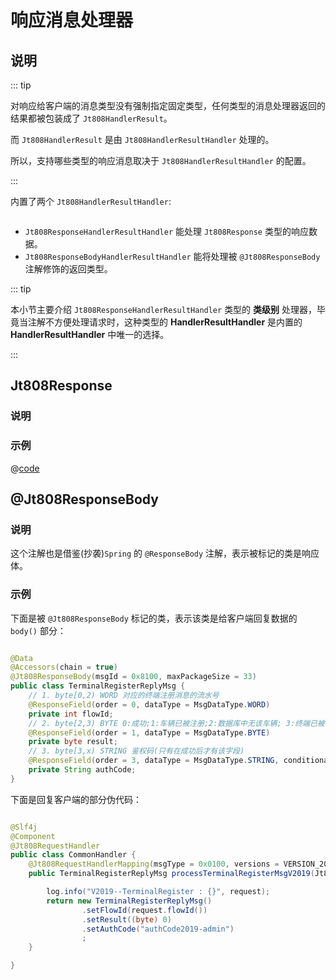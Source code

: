 # 响应消息处理器

## 说明

::: tip

对响应给客户端的消息类型没有强制指定固定类型，任何类型的消息处理器返回的结果都被包装成了 `Jt808HandlerResult`。

而 `Jt808HandlerResult` 是由 `Jt808HandlerResultHandler` 处理的。

所以，支持哪些类型的响应消息取决于 `Jt808HandlerResultHandler` 的配置。

:::

内置了两个 `Jt808HandlerResultHandler`:

<p class="demo">
    <img :src="$withBase('/img/v2/design/jt808-handler-result-handler.png')">
</p>

- `Jt808ResponseHandlerResultHandler` 能处理 `Jt808Response` 类型的响应数据。
- `Jt808ResponseBodyHandlerResultHandler` 能将处理被 `@Jt808ResponseBody` 注解修饰的返回类型。

::: tip

本小节主要介绍 `Jt808ResponseHandlerResultHandler` 类型的 **类级别** 处理器，毕竟当注解不方便处理请求时，这种类型的 **HandlerResultHandler** 是内置的 **HandlerResultHandler** 中唯一的选择。

[//]: # (基于注解的请求消息处理，请移步 todo)

:::

## Jt808Response

### 说明

### 示例

@[code](@example-src/808/v2/basic/response-processing/Jt808ResponseDemo.java)

## @Jt808ResponseBody

### 说明

这个注解也是借鉴(抄袭)`Spring` 的 `@ResponseBody` 注解，表示被标记的类是响应体。

### 示例

下面是被 `@Jt808ResponseBody` 标记的类，表示该类是给客户端回复数据的 `body()` 部分：

```java

@Data
@Accessors(chain = true)
@Jt808ResponseBody(msgId = 0x8100, maxPackageSize = 33)
public class TerminalRegisterReplyMsg {
    // 1. byte[0,2) WORD 对应的终端注册消息的流水号
    @ResponseField(order = 0, dataType = MsgDataType.WORD)
    private int flowId;
    // 2. byte[2,3) BYTE 0:成功;1:车辆已被注册;2:数据库中无该车辆; 3:终端已被注册;4:数据库中无该终端
    @ResponseField(order = 1, dataType = MsgDataType.BYTE)
    private byte result;
    // 3. byte[3,x) STRING 鉴权码(只有在成功后才有该字段)
    @ResponseField(order = 3, dataType = MsgDataType.STRING, conditionalOn = "result == 0")
    private String authCode;
}
```

下面是回复客户端的部分伪代码：

```java

@Slf4j
@Component
@Jt808RequestHandler
public class CommonHandler {
    @Jt808RequestHandlerMapping(msgType = 0x0100, versions = VERSION_2019)
    public TerminalRegisterReplyMsg processTerminalRegisterMsgV2019(Jt808RequestEntity<TerminalRegisterMsgV2019> request) {

        log.info("V2019--TerminalRegister : {}", request);
        return new TerminalRegisterReplyMsg()
                .setFlowId(request.flowId())
                .setResult((byte) 0)
                .setAuthCode("authCode2019-admin")
                ;
    }

}
```